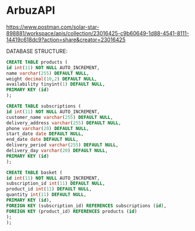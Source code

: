 # ArbuzAPI


https://www.postman.com/solar-star-898881/workspace/apis/collection/23016425-c9b60649-1d88-4541-8111-14419c618dc9?action=share&creator=23016425



DATABASE STRUCTURE:
``` sql
CREATE TABLE products (
id int(11) NOT NULL AUTO_INCREMENT,
name varchar(255) DEFAULT NULL,
weight decimal(10,2) DEFAULT NULL,
availability tinyint(1) DEFAULT NULL,
PRIMARY KEY (id)
);

CREATE TABLE subscriptions (
id int(11) NOT NULL AUTO_INCREMENT,
customer_name varchar(255) DEFAULT NULL,
delivery_address varchar(255) DEFAULT NULL,
phone varchar(20) DEFAULT NULL,
start_date date DEFAULT NULL,
end_date date DEFAULT NULL,
delivery_period varchar(255) DEFAULT NULL,
delivery_day varchar(20) DEFAULT NULL,
PRIMARY KEY (id)
);

CREATE TABLE basket (
id int(11) NOT NULL AUTO_INCREMENT,
subscription_id int(11) DEFAULT NULL,
product_id int(11) DEFAULT NULL,
quantity int(11) DEFAULT NULL,
PRIMARY KEY (id),
FOREIGN KEY (subscription_id) REFERENCES subscriptions (id),
FOREIGN KEY (product_id) REFERENCES products (id)
);
);
```
